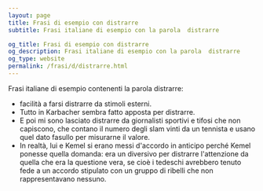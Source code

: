 ```yaml
---
layout: page
title: Frasi di esempio con distrarre 
subtitle: Frasi italiane di esempio con la parola  distrarre

og_title: Frasi di esempio con distrarre 
og_description: Frasi italiane di esempio con la parola  distrarre
og_type: website
permalink: /frasi/d/distrarre.html
---
```


Frasi italiane di esempio contenenti la parola distrarre:


- facilità a farsi distrarre da stimoli esterni.
- Tutto in Karbacher sembra fatto apposta per distrarre.
- E poi mi sono lasciato distrarre da giornalisti sportivi e tifosi che non capiscono, che contano il numero degli slam vinti da un tennista e usano quel dato fasullo per misurarne il valore.
- In realtà, lui e Kemel si erano messi d'accordo in anticipo perché Kemel ponesse quella domanda: era un diversivo per distrarre l'attenzione da quella che era la questione vera, se cioè i tedeschi avrebbero tenuto fede a un accordo stipulato con un gruppo di ribelli che non rappresentavano nessuno.
